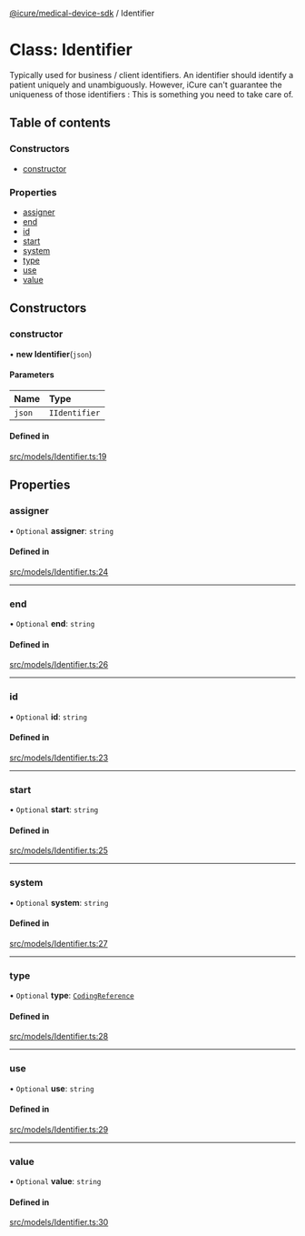 [@icure/medical-device-sdk](../modules.md) / Identifier

# Class: Identifier

Typically used for business / client identifiers. An identifier should identify a patient uniquely and unambiguously. However, iCure can't guarantee the uniqueness of those identifiers : This is something you need to take care of.

## Table of contents

### Constructors

- [constructor](Identifier.md#constructor)

### Properties

- [assigner](Identifier.md#assigner)
- [end](Identifier.md#end)
- [id](Identifier.md#id)
- [start](Identifier.md#start)
- [system](Identifier.md#system)
- [type](Identifier.md#type)
- [use](Identifier.md#use)
- [value](Identifier.md#value)

## Constructors

### constructor

• **new Identifier**(`json`)

#### Parameters

| Name | Type |
| :------ | :------ |
| `json` | `IIdentifier` |

#### Defined in

[src/models/Identifier.ts:19](https://github.com/icure/icure-medical-device-js-sdk/blob/e20bfa1/src/models/Identifier.ts#L19)

## Properties

### assigner

• `Optional` **assigner**: `string`

#### Defined in

[src/models/Identifier.ts:24](https://github.com/icure/icure-medical-device-js-sdk/blob/e20bfa1/src/models/Identifier.ts#L24)

___

### end

• `Optional` **end**: `string`

#### Defined in

[src/models/Identifier.ts:26](https://github.com/icure/icure-medical-device-js-sdk/blob/e20bfa1/src/models/Identifier.ts#L26)

___

### id

• `Optional` **id**: `string`

#### Defined in

[src/models/Identifier.ts:23](https://github.com/icure/icure-medical-device-js-sdk/blob/e20bfa1/src/models/Identifier.ts#L23)

___

### start

• `Optional` **start**: `string`

#### Defined in

[src/models/Identifier.ts:25](https://github.com/icure/icure-medical-device-js-sdk/blob/e20bfa1/src/models/Identifier.ts#L25)

___

### system

• `Optional` **system**: `string`

#### Defined in

[src/models/Identifier.ts:27](https://github.com/icure/icure-medical-device-js-sdk/blob/e20bfa1/src/models/Identifier.ts#L27)

___

### type

• `Optional` **type**: [`CodingReference`](CodingReference.md)

#### Defined in

[src/models/Identifier.ts:28](https://github.com/icure/icure-medical-device-js-sdk/blob/e20bfa1/src/models/Identifier.ts#L28)

___

### use

• `Optional` **use**: `string`

#### Defined in

[src/models/Identifier.ts:29](https://github.com/icure/icure-medical-device-js-sdk/blob/e20bfa1/src/models/Identifier.ts#L29)

___

### value

• `Optional` **value**: `string`

#### Defined in

[src/models/Identifier.ts:30](https://github.com/icure/icure-medical-device-js-sdk/blob/e20bfa1/src/models/Identifier.ts#L30)
